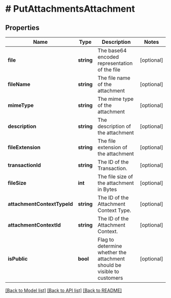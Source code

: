# # PutAttachmentsAttachment

## Properties

Name | Type | Description | Notes
------------ | ------------- | ------------- | -------------
**file** | **string** | The base64 encoded representation of the file | [optional]
**fileName** | **string** | The file name of the attachment | [optional]
**mimeType** | **string** | The mime type of the attachment | [optional]
**description** | **string** | The description of the attachment | [optional]
**fileExtension** | **string** | The file extension of the attachment | [optional]
**transactionId** | **string** | The ID of the Transaction. | [optional]
**fileSize** | **int** | The file size of the attachment in Bytes | [optional]
**attachmentContextTypeId** | **string** | The ID of the Attachment Context Type. | [optional]
**attachmentContextId** | **string** | The ID of the Attachment Context. | [optional]
**isPublic** | **bool** | Flag to determine whether the attachment should be visible to customers | [optional]

[[Back to Model list]](../../README.md#models) [[Back to API list]](../../README.md#endpoints) [[Back to README]](../../README.md)
